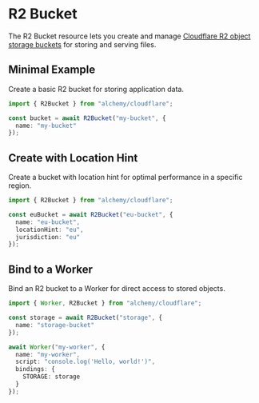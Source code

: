 # R2 Bucket

The R2 Bucket resource lets you create and manage [Cloudflare R2 object storage buckets](https://developers.cloudflare.com/r2/) for storing and serving files.

## Minimal Example

Create a basic R2 bucket for storing application data.

```ts
import { R2Bucket } from "alchemy/cloudflare";

const bucket = await R2Bucket("my-bucket", {
  name: "my-bucket"
});
```

## Create with Location Hint

Create a bucket with location hint for optimal performance in a specific region.

```ts
import { R2Bucket } from "alchemy/cloudflare";

const euBucket = await R2Bucket("eu-bucket", {
  name: "eu-bucket",
  locationHint: "eu",
  jurisdiction: "eu"
});
```

## Bind to a Worker

Bind an R2 bucket to a Worker for direct access to stored objects.

```ts
import { Worker, R2Bucket } from "alchemy/cloudflare";

const storage = await R2Bucket("storage", {
  name: "storage-bucket"
});

await Worker("my-worker", {
  name: "my-worker",
  script: "console.log('Hello, world!')",
  bindings: {
    STORAGE: storage
  }
});
```